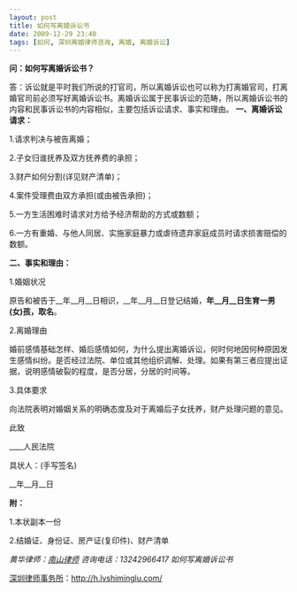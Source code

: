```yaml
---
layout: post
title: 如何写离婚诉讼书
date: 2009-12-29 23:40
tags: [如何, 深圳离婚律师咨询, 离婚, 离婚诉讼]
---
```

<strong>问：如何写离婚诉讼书？</strong>

答：诉讼就是平时我们所说的打官司，所以离婚诉讼也可以称为打离婚官司，打离婚官司前必须写好离婚诉讼书。离婚诉讼属于民事诉讼的范畴，所以离婚诉讼书的内容和民事诉讼书的内容相似，主要包括诉讼请求、事实和理由。
<strong>
</strong><strong>一、离婚诉讼请求： </strong>

1.请求判决与被告离婚；

2.子女归谁抚养及双方抚养费的承担；

3.财产如何分割(详见财产清单)；

4.案件受理费由双方承担(或由被告承担)；

5.一方生活困难时请求对方给予经济帮助的方式或数额；

6.一方有重婚、与他人同居、实施家庭暴力或虐待遗弃家庭成员时请求损害赔偿的数额。

<strong>二、事实和理由：</strong>

1.婚姻状况

原告和被告于__年__月__日相识，__年__月__日登记结婚，__年__月__日生育一男(女)孩，取名__。

2.离婚理由

婚前感情基础怎样、婚后感情如何，为什么提出离婚诉讼，何时何地因何种原因发生感情纠纷。是否经过法院、单位或其他组织调解、处理。如果有第三者应提出证据，说明感情破裂的程度，是否分居，分居的时间等。

3.具体要求

向法院表明对婚姻关系的明确态度及对于离婚后子女抚养，财产处理问题的意见。

此致

____人民法院

具状人：(手写签名)

__年__月__日

<strong>附：</strong>

1.本状副本一份

2.结婚证、身份证、房产证(复印件)、财产清单

<em>黄华律师：<a href="../" target="_self">南山律师</a>
咨询电话：13242966417
如何写离婚诉讼书</em>

<a href="http://h.lvshiminglu.com/">深圳律师事务所</a>：<a href="http://h.lvshiminglu.com/">http://h.lvshiminglu.com/</a>

